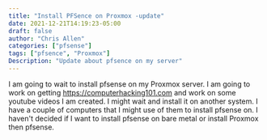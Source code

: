 ```yaml
---
title: "Install PFSence on Proxmox -update"
date: 2021-12-21T14:19:23-05:00
draft: false
author: "Chris Allen"
categories: ["pfsense"]
tags: ["pfsence", "Proxmox"]
Description: "Update about pfsence on my server"
---
```


 I am going to wait to install pfsense on my Proxmox server.   I am going to work on getting  <https://computerhacking101.com> and work on some youtube videos I am created. I might wait and install it on another system.   I  have a couple of computers that I might use of them to install pfsense on.  I haven't decided if I want to install pfsense on bare metal or install Proxmox then pfsense.
